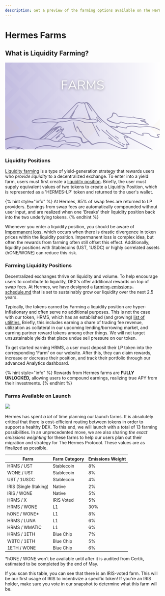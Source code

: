 ```yaml
---
description: Get a preview of the farming options available on The Hermes Protocol
---
```


# Hermes Farms

## What is Liquidity Farming?

![](../.gitbook/assets/farms.png)

### Liquidity Positions

[Liquidity farming](https://wiki.hermesdefi.io/index.php?title=Introduction\_To\_DeFi#Yield\_Farming) is a type of yield-generation strategy that rewards users who _provide liquidity_ to a decentralized exchange. To enter into a yield farm, users must first create a [liquidity position](https://wiki.hermesdefi.io/index.php?title=How\_To\_Create\_an\_LP\_Pair). Briefly, the user must supply equivalent values of two tokens to create a Liquidity Position, which is represented as a 'HERMES-LP' token and returned to the user's wallet.&#x20;

{% hint style="info" %}
At Hermes, 85% of swap fees are returned to LP providers. Earnings from swap fees are automatically compounded without user input, and are realized when one 'Breaks' their liquidity position back into the two underlying tokens.
{% endhint %}

Whenever you enter a liquidity position, you should be aware of [Impermanent loss](https://wiki.hermesdefi.io/index.php?title=Introduction\_To\_DeFi#Impermanent\_Loss), which occurs when there is drastic divergence in token prices within the liquidity position. Impermanent loss is complex idea, but often the rewards from farming often still offset this effect. Additionally, liquidity positions with Stablecoins (UST, 1USDC) or highly correlated assets (hONE/WONE) can reduce this risk.

### Farming Liquidity Positions

Decentralized exchanges thrive on liquidity and volume. To help encourage users to contribute to liquidity, DEX's offer additional rewards on top of swap fees. At Hermes, we have designed a  [farming-emissions-schedule.md](../tokenomics/farming-emissions-schedule.md "mention") that is set to sustainably grow our liquidity over the next 2.5 years.&#x20;

Typically, the tokens earned by Farming a liquidity position are hyper-inflationary and often serve no additional purposes. This is not the case with our token, HRMS, which has an established (and growing) [list of utilities.](../tokenomics/tokens-iris-plts-and-hrms.md#usdhrms-utility-and-ecosystem) Briefly, this includes earning a share of trading fee revenue, utilization as collateral in our upcoming lending/borrowing market, and earning partner reward tokens among other things. We will not target unsustainable yields that place undue sell pressure on our token.&#x20;

To get started earning HRMS, a user must deposit their LP token into the corresponding 'Farm' on our website. After this, they can claim rewards, increase or decrease their position, and track their portfolio through our advanced Analytics dashboard.

{% hint style="info" %}
Rewards from Hermes farms are **FULLY UNLOCKED,** allowing users to compound earnings, realizing true APY from their investments.
{% endhint %}

### Farms Available on Launch

![](../.gitbook/assets/Farm\_List.png)

Hermes has spent _a lot_ of time planning our launch farms. It is absolutely critical that there is cost-efficient routing between tokens in order to support a healthy DEX. To this end, we will launch with a total of 13 farming possibilities. In an unprecedented move, we are also sharing _the exact emissions weighting_ for these farms to help our users plan out their migration and strategy for The Hermes Protocol. These values are as finalized as possible.

| Farm                  | Farm Category | Emissions Weight |
| --------------------- | ------------- | ---------------- |
| HRMS / UST            | Stablecoin    | 8%               |
| WONE / UST            | Stablecoin    | 8%               |
| UST / 1USDC           | Stablecoin    | 4%               |
| IRIS (Single Staking) | Native        | 2%               |
| IRIS / WONE           | Native        | 5%               |
| HRMS / X              | IRIS Voted    | 5%               |
| HRMS / WONE           | L1            | 30%              |
| hONE / WONE\*         | L1            | 8%               |
| HRMS / LUNA           | L1            | 6%               |
| HRMS / WMATIC         | L1            | 6%               |
| HRMS / 1ETH           | Blue Chip     | 7%               |
| WBTC / 1ETH           | Blue Chip     | 5%               |
| 1ETH / WONE           | Blue Chip     | 6%               |

\*hONE / WONE won't be available until after it is audited from Certik, estimated to be completed by the end of May.

If you scan this table, you can see that there is an IRIS-voted farm. This will be our first usage of IRIS to incentivize a specific token! If you're an IRIS holder, make sure you vote in our snapshot to determine what this farm will be.
